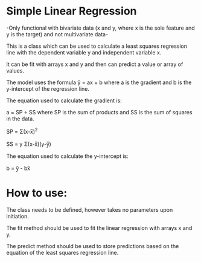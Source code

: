 # Simple Linear Regression

-Only functional with bivariate data (x and y, where x is the sole feature and y is the target) and not multivariate data-
 
This is a class which can be used to calculate a least squares regression line with the dependent variable y
and independent variable x.

It can be fit with arrays x and y and then can predict a value or array of values. 

The model uses the formula ŷ = ax + b where a is the gradient and b is the y-intercept of the regression line.

The equation used to calculate the gradient is:

a = SP ÷ SS where SP is the sum of products and SS is the sum of squares in the data.

SP = Σ(x-x̅)<sup>2</sup>

SS = y Σ(x-x̅)(y-y̅)

The equation used to calculate the y-intercept is:

b = y̅ - bx̅

# How to use:

 The class needs to be defined, however takes no parameters upon initiation. 
 
 The fit method should be used to fit the linear regression with arrays x and y. 
 
 The predict method should be used to store predictions based on the equation of the least squares regression line.
